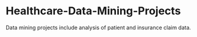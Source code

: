 # Healthcare-Data-Mining-Projects
Data mining projects include analysis of patient and insurance claim data.
